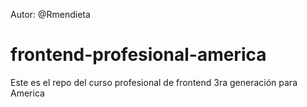 Autor: @Rmendieta

frontend-profesional-america
============================

Este es el repo del curso profesional de frontend 3ra generación para America
